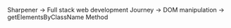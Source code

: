 Sharpener -> Full stack web development Journey -> DOM manipulation -> 	getElementsByClassName Method
